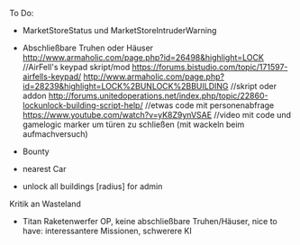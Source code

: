 To Do:

-	MarketStoreStatus und MarketStoreIntruderWarning

-	Abschließbare Truhen oder Häuser
		http://www.armaholic.com/page.php?id=26498&highlight=LOCK		//AirFell's keypad skript/mod
		https://forums.bistudio.com/topic/171597-airfells-keypad/
		http://www.armaholic.com/page.php?id=28239&highlight=LOCK%2BUNLOCK%2BBUILDING		//skript oder addon
		http://forums.unitedoperations.net/index.php/topic/22860-lockunlock-building-script-help/		//etwas code mit personenabfrage
		https://www.youtube.com/watch?v=yK8Z9ynVSAE		//video mit code und gamelogic marker um türen zu schließen (mit wackeln beim aufmachversuch)

- Bounty
- nearest Car
- unlock all buildings [radius] for admin

Kritik an Wasteland
-	Titan Raketenwerfer OP, keine abschließbare Truhen/Häuser, nice to have: interessantere Missionen, schwerere KI
